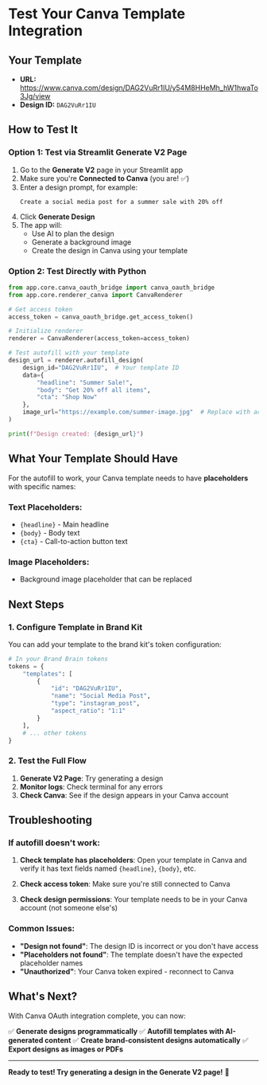 # Test Your Canva Template Integration

## Your Template
- **URL:** https://www.canva.com/design/DAG2VuRr1IU/y54M8HHeMh_hW1hwaTo3Jg/view
- **Design ID:** `DAG2VuRr1IU`

## How to Test It

### Option 1: Test via Streamlit Generate V2 Page

1. Go to the **Generate V2** page in your Streamlit app
2. Make sure you're **Connected to Canva** (you are! ✅)
3. Enter a design prompt, for example:
   ```
   Create a social media post for a summer sale with 20% off
   ```
4. Click **Generate Design**
5. The app will:
   - Use AI to plan the design
   - Generate a background image
   - Create the design in Canva using your template

### Option 2: Test Directly with Python

```python
from app.core.canva_oauth_bridge import canva_oauth_bridge
from app.core.renderer_canva import CanvaRenderer

# Get access token
access_token = canva_oauth_bridge.get_access_token()

# Initialize renderer
renderer = CanvaRenderer(access_token=access_token)

# Test autofill with your template
design_url = renderer.autofill_design(
    design_id="DAG2VuRr1IU",  # Your template ID
    data={
        "headline": "Summer Sale!",
        "body": "Get 20% off all items",
        "cta": "Shop Now"
    },
    image_url="https://example.com/summer-image.jpg"  # Replace with actual image
)

print(f"Design created: {design_url}")
```

## What Your Template Should Have

For the autofill to work, your Canva template needs to have **placeholders** with specific names:

### Text Placeholders:
- `{headline}` - Main headline
- `{body}` - Body text
- `{cta}` - Call-to-action button text

### Image Placeholders:
- Background image placeholder that can be replaced

## Next Steps

### 1. Configure Template in Brand Kit

You can add your template to the brand kit's token configuration:

```python
# In your Brand Brain tokens
tokens = {
    "templates": [
        {
            "id": "DAG2VuRr1IU",
            "name": "Social Media Post",
            "type": "instagram_post",
            "aspect_ratio": "1:1"
        }
    ],
    # ... other tokens
}
```

### 2. Test the Full Flow

1. **Generate V2 Page**: Try generating a design
2. **Monitor logs**: Check terminal for any errors
3. **Check Canva**: See if the design appears in your Canva account

## Troubleshooting

### If autofill doesn't work:

1. **Check template has placeholders**: Open your template in Canva and verify it has text fields named `{headline}`, `{body}`, etc.

2. **Check access token**: Make sure you're still connected to Canva

3. **Check design permissions**: Your template needs to be in your Canva account (not someone else's)

### Common Issues:

- **"Design not found"**: The design ID is incorrect or you don't have access
- **"Placeholders not found"**: The template doesn't have the expected placeholder names
- **"Unauthorized"**: Your Canva token expired - reconnect to Canva

## What's Next?

With Canva OAuth integration complete, you can now:

✅ **Generate designs programmatically**
✅ **Autofill templates with AI-generated content**
✅ **Create brand-consistent designs automatically**
✅ **Export designs as images or PDFs**

---

**Ready to test! Try generating a design in the Generate V2 page!** 🚀
